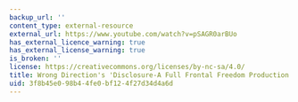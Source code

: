 ```yaml
---
backup_url: ''
content_type: external-resource
external_url: https://www.youtube.com/watch?v=pSAGR0arBUo
has_external_licence_warning: true
has_external_license_warning: true
is_broken: ''
license: https://creativecommons.org/licenses/by-nc-sa/4.0/
title: Wrong Direction's 'Disclosure-A Full Frontal Freedom Production'
uid: 3f8b45e0-98b4-4fe0-bf12-4f27d34d4a6d
---
```

